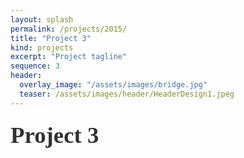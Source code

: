 ```yaml
---
layout: splash
permalink: /projects/2015/
title: "Project 3"
kind: projects
excerpt: "Project tagline"
sequence: 3
header: 
  overlay_image: "/assets/images/bridge.jpg"
  teaser: /assets/images/header/HeaderDesign1.jpeg
---
```


<div style="font-family:Karla; font-size:2.3rem; color:#303030;line-height:1.6;">  <b> Project 3 </b></div>  

